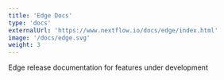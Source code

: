 ```yaml
---
title: 'Edge Docs'
type: 'docs'
externalUrl: 'https://www.nextflow.io/docs/edge/index.html'
image: '/docs/edge.svg'
weight: 3
---
```


Edge release documentation for features under development
